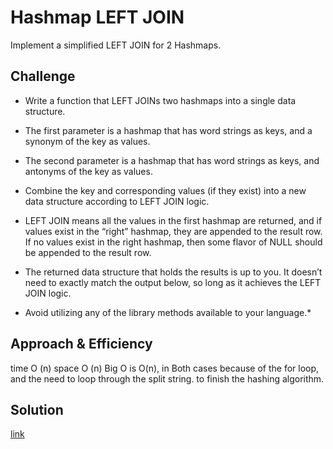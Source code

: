 # Hashmap LEFT JOIN

Implement a simplified LEFT JOIN for 2 Hashmaps.

## Challenge

- Write a function that LEFT JOINs two hashmaps into a single data structure.

- The first parameter is a hashmap that has word strings as keys, and a synonym of the key as values.

- The second parameter is a hashmap that has word strings as keys, and antonyms of the key as values.

- Combine the key and corresponding values (if they exist) into a new data structure according to LEFT JOIN logic.

- LEFT JOIN means all the values in the first hashmap are returned, and if values exist in the “right” hashmap, they are appended to the result row. If no values exist in the right hashmap, then some flavor of NULL should be appended to the result row.

- The returned data structure that holds the results is up to you. It doesn’t need to exactly match the output below, so long as it achieves the LEFT JOIN logic.

- Avoid utilizing any of the library methods available to your language.\*

## Approach & Efficiency

time O (n) space O (n) Big O is O(n), in Both cases because of the for loop, and the need to loop through the split string. to finish the hashing algorithm.

## Solution

[link](./left-join.js)
